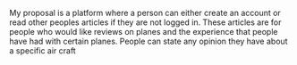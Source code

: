 My proposal is a platform where a person can either create an account or read other peoples articles if they are not logged in. These articles are for people who would like reviews on planes and the experience that people have had with certain planes. People can state any opinion they have about a specific air craft